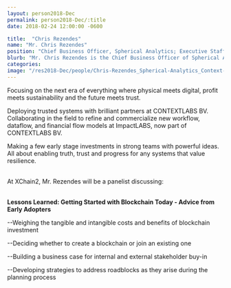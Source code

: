 ```yaml
---
layout: person2018-Dec
permalink: person2018-Dec/:title
date: 2018-02-24 12:00:00 -0600

title:  "Chris Rezendes"
name: "Mr. Chris Rezendes"
position: "Chief Business Officer, Spherical Analytics; Executive Staff, Context Labs"
blurb: "Mr. Chris Rezendes is the Chief Business Officer of Spherical Analytics"
categories: 
image: "/res2018-Dec/people/Chris-Rezendes_Spherical-Analytics_Context-Labs.jpeg"
---
```

Focusing on the next era of everything where physical meets digital, profit meets sustainability and the future meets trust. 

Deploying trusted systems with brilliant partners at CONTEXTLABS BV. Collaborating in the field to refine and commercialize new workflow, dataflow, and financial flow models at ImpactLABS, now part of CONTEXTLABS BV. 

Making a few early stage investments in strong teams with powerful ideas. All about enabling truth, trust and progress for any systems that value resilience.

<br>
At XChain2, Mr. Rezendes will be a panelist discussing:
<br>
<br>
<p><b>Lessons Learned: Getting Started with Blockchain Today - Advice from Early Adopters</b></p>

<p>--Weighing the tangible and intangible costs and benefits of blockchain investment</p>
<p>--Deciding whether to create a blockchain or join an existing one</p>
<p>--Building a business case for internal and external stakeholder buy-in</p> 
<p>--Developing strategies to address roadblocks as they arise during the planning process</p>


